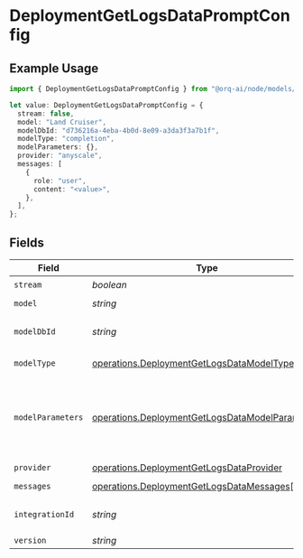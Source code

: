 # DeploymentGetLogsDataPromptConfig

## Example Usage

```typescript
import { DeploymentGetLogsDataPromptConfig } from "@orq-ai/node/models/operations";

let value: DeploymentGetLogsDataPromptConfig = {
  stream: false,
  model: "Land Cruiser",
  modelDbId: "d736216a-4eba-4b0d-8e09-a3da3f3a7b1f",
  modelType: "completion",
  modelParameters: {},
  provider: "anyscale",
  messages: [
    {
      role: "user",
      content: "<value>",
    },
  ],
};
```

## Fields

| Field                                                                                                              | Type                                                                                                               | Required                                                                                                           | Description                                                                                                        |
| ------------------------------------------------------------------------------------------------------------------ | ------------------------------------------------------------------------------------------------------------------ | ------------------------------------------------------------------------------------------------------------------ | ------------------------------------------------------------------------------------------------------------------ |
| `stream`                                                                                                           | *boolean*                                                                                                          | :heavy_check_mark:                                                                                                 | N/A                                                                                                                |
| `model`                                                                                                            | *string*                                                                                                           | :heavy_check_mark:                                                                                                 | N/A                                                                                                                |
| `modelDbId`                                                                                                        | *string*                                                                                                           | :heavy_check_mark:                                                                                                 | The id of the resource                                                                                             |
| `modelType`                                                                                                        | [operations.DeploymentGetLogsDataModelType](../../models/operations/deploymentgetlogsdatamodeltype.md)             | :heavy_check_mark:                                                                                                 | The type of the model                                                                                              |
| `modelParameters`                                                                                                  | [operations.DeploymentGetLogsDataModelParameters](../../models/operations/deploymentgetlogsdatamodelparameters.md) | :heavy_check_mark:                                                                                                 | Model Parameters: Not all parameters apply to every model                                                          |
| `provider`                                                                                                         | [operations.DeploymentGetLogsDataProvider](../../models/operations/deploymentgetlogsdataprovider.md)               | :heavy_check_mark:                                                                                                 | N/A                                                                                                                |
| `messages`                                                                                                         | [operations.DeploymentGetLogsDataMessages](../../models/operations/deploymentgetlogsdatamessages.md)[]             | :heavy_check_mark:                                                                                                 | N/A                                                                                                                |
| `integrationId`                                                                                                    | *string*                                                                                                           | :heavy_minus_sign:                                                                                                 | The id of the resource                                                                                             |
| `version`                                                                                                          | *string*                                                                                                           | :heavy_minus_sign:                                                                                                 | N/A                                                                                                                |